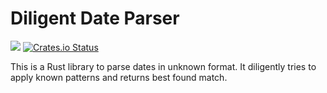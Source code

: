 # Diligent Date Parser

![](https://github.com/rust-syndication/diligent-date-parser/workflows/CI/badge.svg)
[![Crates.io Status](https://img.shields.io/crates/v/diligent-date-parser.svg)](https://crates.io/crates/diligent-date-parser)

This is a Rust library to parse dates in unknown format.
It diligently tries to apply known patterns and returns
best found match.
